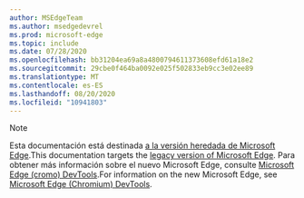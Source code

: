 ```yaml
---
author: MSEdgeTeam
ms.author: msedgedevrel
ms.prod: microsoft-edge
ms.topic: include
ms.date: 07/28/2020
ms.openlocfilehash: bb31204ea69a8a4800794611373608efd61a18e2
ms.sourcegitcommit: 29cbe0f464ba0092e025f502833eb9cc3e02ee89
ms.translationtype: MT
ms.contentlocale: es-ES
ms.lasthandoff: 08/20/2020
ms.locfileid: "10941803"
---
```

> [!NOTE]
> <span data-ttu-id="b8985-101">Esta documentación está destinada [a la versión heredada de Microsoft Edge][MicrosoftSupport44533505].</span><span class="sxs-lookup"><span data-stu-id="b8985-101">This documentation targets the [legacy version of Microsoft Edge][MicrosoftSupport44533505].</span></span>  <span data-ttu-id="b8985-102">Para obtener más información sobre el nuevo Microsoft Edge, consulte [Microsoft Edge (cromo) DevTools][DevtoolsGuideChromium].</span><span class="sxs-lookup"><span data-stu-id="b8985-102">For information on the new Microsoft Edge, see [Microsoft Edge (Chromium) DevTools][DevtoolsGuideChromium].</span></span>  

<!-- links -->  

[DevtoolsGuideChromium]: /microsoft-edge/devtools-guide-chromium "Herramientas para desarrolladores de Microsoft Edge (cromo) | Microsoft docs"  

[MicrosoftSupport44533505]: https://support.microsoft.com/help/4533505 "¿Qué es Microsoft Edge heredado?"  
